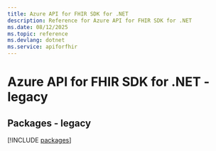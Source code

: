 ```yaml
---
title: Azure API for FHIR SDK for .NET
description: Reference for Azure API for FHIR SDK for .NET
ms.date: 08/12/2025
ms.topic: reference
ms.devlang: dotnet
ms.service: apiforfhir
---
```

# Azure API for FHIR SDK for .NET - legacy
## Packages - legacy
[!INCLUDE [packages](api-for-fhir-index.md)]